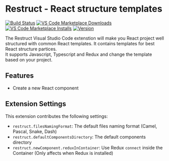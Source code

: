 # Restruct - React structure templates
[![Build Status](https://dev.azure.com/Restruct/restruct-vscode/_apis/build/status/rhalaly.Restruct-vscode?branchName=master)](https://dev.azure.com/Restruct/restruct-vscode/_build/latest?definitionId=1&branchName=master)
[![VS Code Marketplace Downloads](https://img.shields.io/visual-studio-marketplace/d/rhalaly.restruct-vscode)](https://marketplace.visualstudio.com/items?itemName=rhalaly.restruct-vscode)
[![VS Code Marketplace Installs](https://img.shields.io/visual-studio-marketplace/i/rhalaly.restruct-vscode)](https://marketplace.visualstudio.com/items?itemName=rhalaly.restruct-vscode)
[![Version](https://img.shields.io/github/package-json/v/rhalaly/restruct-vscode)](https://github.com/rhalaly/restruct-vscode)

The Restruct Visual Studio Code extenstion will make you React project well structured with common React templates. It contains templates for best React structure partices.  
It supports Javascript, Typescript and Redux and change the template based on your project.

## Features

* Create a new React component

## Extension Settings

This extension contributes the following settings:

* `restruct.filesNamingFormat`: The default files naming format (Camel, Pascal, Snake, Dash)
* `restruct.defaultComponentsDirectory`: The default components directory
* `restruct.newComponent.reduxInContainer`: Use Redux `connect` inside the Container (Only affects when Redux is installed)
